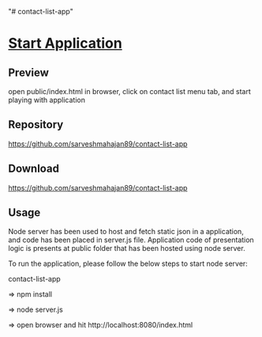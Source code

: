 "# contact-list-app" 
# [Start Application](index.html/)


## Preview

open public/index.html in browser, click on contact list menu tab, and start playing with application

## Repository

https://github.com/sarveshmahajan89/contact-list-app

## Download
https://github.com/sarveshmahajan89/contact-list-app

## Usage

Node server has been used to host and fetch static json in a application, and code has been placed in server.js file.
Application code of presentation logic is presents at public folder that has been hosted using node server.

To run the application, please follow the below steps to start node server:

contact-list-app

=> npm install

=> node server.js

=> open browser and hit http://localhost:8080/index.html